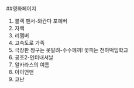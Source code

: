 ##영화페이지
1. 블랙 팬서-와칸다 포에버
2. 자백
3. 리멤버
4. 고속도로 가족
5. 극장판 짱구는 못말려-수수께끼! 꽃피는 천하떡잎학교
6. 공조2-인터내셔날
7. 알카라스의 여름
8. 아이언맨
9. 코난
